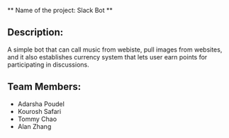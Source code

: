 ** Name of the project: Slack Bot **

## Description: 

A simple bot that can call music from webiste, pull images from websites, and it also establishes
currency system that lets user earn points for participating in discussions. 

## Team Members:
* Adarsha Poudel
* Kourosh Safari
* Tommy Chao
* Alan Zhang
